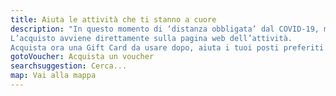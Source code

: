 ```yaml
---
title: Aiuta le attività che ti stanno a cuore
description: "In questo momento di ‘distanza obbligata’ dal COVID-19, molte attività commerciali devono chiudere al pubblico, ma i costi fissi rimangono. Vogliamo dare modo di supportare i nostri ristoranti, locali e negozi del :green_heart: per poter superare questo momento, e può succedere acquistando ora un Voucher che si potrà utilizzare a fine emergenza.
L’acquisto avviene direttamente sulla pagina web dell’attività.
Acquista ora una Gift Card da usare dopo, aiuta i tuoi posti preferiti oppure contribuisci a far crescere la lista!"
gotoVoucher: Acquista un voucher
searchsuggestion: Cerca...
map: Vai alla mappa
---
```

